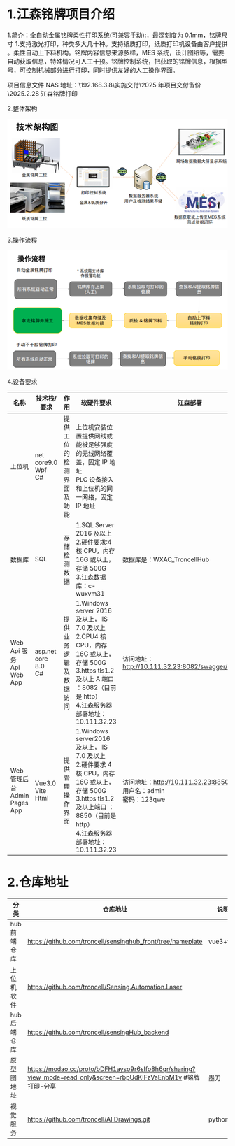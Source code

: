 # 1.江森铭牌项目介绍

1.简介：全自动金属铭牌柔性打印系统(可兼容手动):，最深刻度为 0.1mm，铭牌尺寸 1.支持激光打印，种类多大几十种。支持纸质打印，纸质打印机设备由客户提供 。柔性自动上下料机构。铭牌内容信息来源多样，MES 系统，设计图纸等，需要自动获取信息，特殊情况可人工干预。铭牌控制系统，把获取的铭牌信息，根据型号，可控制机械部分进行打印，同时提供友好的人工操作界面。

项目信息文件 NAS 地址：\\192.168.3.8\实施交付\2025 年项目交付备份\2025.2.28 江森铭牌打印

2.整体架构

![1760509426999](image/README/1760509426999.png)

3.操作流程

![1760509456527](image/README/1760509456527.png)

4.设备要求

| 名称                              | 技术栈/要求                  | 作用                     | 软硬件要求                                                                                                                                                                                    | 江森部署                                                                |
| --------------------------------- | ---------------------------- | ------------------------ | --------------------------------------------------------------------------------------------------------------------------------------------------------------------------------------------- | ----------------------------------------------------------------------- |
| 上位机                            | net core9.0<br />Wpf<br />C# | 提供工位的检测界面及功能 | 上位机安装位置提供网线或能被足够强度的无线网络覆盖，固定 IP 地址<br />PLC 设备接入和上位机的同一网络，固定 IP 地址                                                                            |                                                                         |
| 数据库                            | SQL                          | 存储检测数据             | 1.SQL Server 2016 及以上<br />2.硬件要求:4 核 CPU，内存 16G 或以上，存储 500G<br />3.江森数据库：c-wuxvm31                                                                                    | 数据库是：WXAC_TroncellHub                                              |
| Web Api 服务<br />Api Web App     | asp.net core 8.0<br />C#     | 提供业务逻辑及数据访问   | 1.Windows server 2016 及以上，IIS 7.0 及以上<br />2.CPU4 核 CPU，内存 16G 或以上，存储 500G<br />3.https tls1.2 及以上 A 端口 ：8082（目前是 http）<br />4.江森服务器部署地址：10.111.32.23   | 访问地址：http://10.111.32.23:8082/swagger/index.html                   |
| Web 管理后台<br />Admin Pages App | Vue3.0<br />Vite<br />Html   | 提供管理操作界面         | 1.Windows server2016 及以上，IIS 7.0 及以上<br />2.硬件要求 4 核 CPU，内存 16G 或以上，存储 500G<br />3.https tls1.2 及以上端口 ：8850（目前是 http）<br />4.江森服务器部署地址：10.111.32.23 | 访问地址：http://10.111.32.23:8850<br />用户名：admin<br />密码：123qwe |

# 2.仓库地址

| 分类         | 仓库地址                                                                                                         | 说明      |
| ------------ | ---------------------------------------------------------------------------------------------------------------- | --------- |
| hub 前端仓库 | https://github.com/troncell/sensinghub_front/tree/nameplate                                                      | vue3+vite |
| 上位机软件   | https://github.com/troncell/Sensing.Automation.Laser                                                             |           |
| hub 后端仓库 | https://github.com/troncell/sensingHub_backend                                                                   |           |
| 原型图地址   | https://modao.cc/proto/bDFH1ayso9r6sIfo8h6qr/sharing?view_mode=read_only&screen=rbpUdKIFzVaEnbM1v #铭牌打印-分享 | 墨刀      |
| 视觉服务     | https://github.com/troncell/AI.Drawings.git                                                                      | python    |
